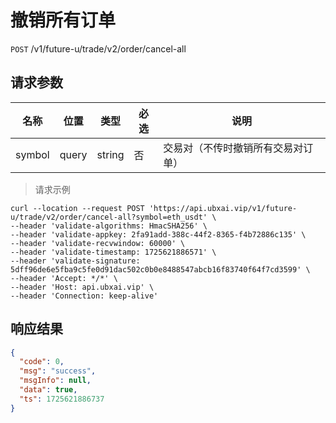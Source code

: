 # 撤销所有订单

`POST` /v1/future-u/trade/v2/order/cancel-all

## 请求参数

| 名称   | 位置  | 类型   | 必选 | 说明                               |
| ------ | ----- | ------ | ---- | ---------------------------------- |
| symbol | query | string | 否   | 交易对（不传时撤销所有交易对订单） |


> 请求示例

```shell
curl --location --request POST 'https://api.ubxai.vip/v1/future-u/trade/v2/order/cancel-all?symbol=eth_usdt' \
--header 'validate-algorithms: HmacSHA256' \
--header 'validate-appkey: 2fa91add-388c-44f2-8365-f4b72886c135' \
--header 'validate-recvwindow: 60000' \
--header 'validate-timestamp: 1725621886571' \
--header 'validate-signature: 5dff96de6e5fba9c5fe0d91dac502c0b0e8488547abcb16f83740f64f7cd3599' \
--header 'Accept: */*' \
--header 'Host: api.ubxai.vip' \
--header 'Connection: keep-alive'

```

## 响应结果

```json
{
  "code": 0,
  "msg": "success",
  "msgInfo": null,
  "data": true,
  "ts": 1725621886737
}
```

